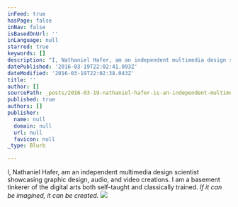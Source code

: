 ```yaml
---
inFeed: true
hasPage: false
inNav: false
isBasedOnUrl: ''
inLanguage: null
starred: true
keywords: []
description: "I, Nathaniel Hafer, am an independent multimedia design scientist showcasing graphic design, audio, and video creations. I am a basement tinkerer of the digital arts both self-taught and classically trained.\_If it can be imagined, it can be created."
datePublished: '2016-03-19T22:02:41.093Z'
dateModified: '2016-03-19T22:02:38.043Z'
title: ''
author: []
sourcePath: _posts/2016-03-19-nathaniel-hafer-is-an-independent-multimedia-design-scientis.md
published: true
authors: []
publisher:
  name: null
  domain: null
  url: null
  favicon: null
_type: Blurb

---
```

I, Nathaniel Hafer, am an independent multimedia design scientist showcasing graphic design, audio, and video creations. I am a basement tinkerer of the digital arts both self-taught and classically trained. _If it can be imagined, it can be created._
![](https://s3-us-west-2.amazonaws.com/the-grid-img/p/9c815cc73e0b0fe18f2d3f97147161d8baf21d9e.jpg)